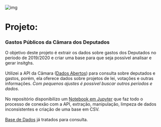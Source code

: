 ![img](https://raw.githubusercontent.com/arthurtavari/portfolio_data_science/master/img/layout.jpg)
# Projeto:
### Gastos Públicos da Câmara dos Deputados
O objetivo deste projeto é extrair os dados sobre gastos dos Deputados no período de 2019/2020 e criar uma base para que seja possível analisar e gerar insitghs. 
  <br>
  <br>
Utilizei a API da Câmara ([Dados Abertos](https://dadosabertos.camara.leg.br/)) para consulta sobre deputados e gastos, porém, ela oferece dados sobre projetos de lei, votações e outras informações. *Com pequenos ajustes é possível buscar outros períodos e dados*. 
  <br>
  <br>
No repositório disponibilizo um [Notebook em Jupyter](https://github.com/arthurtavari/gastos_publicos/blob/master/processo_ETL.ipynb) que faz todo o processo de conexão com a API, extração, manipulação, limpeza de dados inconsistentes e criação de uma base em CSV. 
  <br>
  <br>
[Base de Dados](https://github.com/arthurtavari/gastos_publicos/tree/master/db) já tratados para consulta.
<br> 
